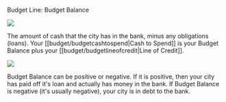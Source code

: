 Budget Line: Budget Balance

![](docs/images/expenses.png)

The amount of cash that the city has in the bank, minus any obligations (loans). Your [[budget/budgetcashtospend|Cash to Spend]] is your Budget Balance plus your [[budget/budgetlineofcredit|Line of Credit]].

![](Chart::StatBudgetBalanceStat)

Budget Balance can be positive or negative. If it is positive, then your city has paid off it's loan and actually has money in the bank. If Budget Balance is negative (it's usually negative), your city is in debt to the bank.

